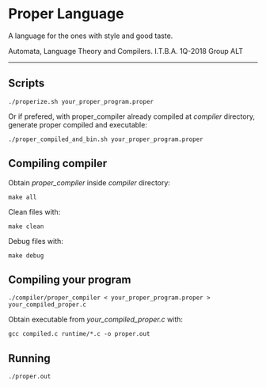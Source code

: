 # Proper Language

A language for the ones with style and good taste.

Automata, Language Theory and Compilers. 
I.T.B.A.
1Q-2018
Group ALT

---

## Scripts

```
./properize.sh your_proper_program.proper
```

Or if prefered, with proper_compiler already compiled at *compiler* directory, generate proper compiled and executable:

```
./proper_compiled_and_bin.sh your_proper_program.proper
```


## Compiling compiler

Obtain *proper_compiler* inside *compiler* directory:


```
make all
```

Clean files with:


```
make clean
```

Debug files with:


```
make debug
```

## Compiling your program


```
./compiler/proper_compiler < your_proper_program.proper > your_compiled_proper.c
```

Obtain executable from *your_compiled_proper.c* with:
```
gcc compiled.c runtime/*.c -o proper.out
```


## Running

```
./proper.out
```

